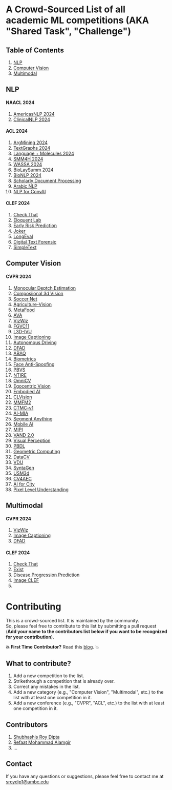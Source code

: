 # A Crowd-Sourced List of all academic ML competitions (AKA "Shared Task", "Challenge")

## Table of Contents
1. [NLP](#NLP)
2. [Computer Vision](#Computer-Vision)
3. [Multimodal](#Multimodal)

## NLP

#### NAACL 2024
1. [AmericasNLP 2024](https://turing.iimas.unam.mx/americasnlp/2024_st.html)
2. [ClinicalNLP 2024](https://clinical-nlp.github.io/2024/call-for-papers.html#:~:text=20%20or%2021.-,Shared%20Tasks,-Clinical%20NLP%202024)

#### ACL 2024
1. [ArgMining 2024](https://argmining-org.github.io/2022/index.html#shared_task)
2. [TextGraphs 2024](https://sites.google.com/view/textgraphs2024/home/shared-task?authuser=0)
3. [Language + Molecules 2024](https://language-plus-molecules.github.io/)
4. [SMM4H 2024](https://healthlanguageprocessing.org/smm4h-2024/)
5. [WASSA 2024](https://wassa-workshop.github.io/2024/shared_task/)
6. [BioLaySumm 2024](https://biolaysumm.org/#task)
7. [BioNLP 2024](https://aclweb.org/aclwiki/BioNLP_Workshop)
8. [Scholarly Document Processing](https://sdproc.org/2024/sharedtasks.html)
9. [Arabic NLP](https://arabicnlp2024.sigarab.org/shared-tasks)
10. [NLP for ConvAI](https://sites.google.com/view/6thnlp4convai/shared-task?authuser=0)

#### CLEF 2024
1. [Check That](https://checkthat.gitlab.io/clef2024/)
2. [Eloquent Lab](https://eloquent-lab.github.io/)
3. [Early Risk Prediction](https://erisk.irlab.org/)
4. [Joker](https://www.joker-project.com/clef-2023/)
5. [LongEval](https://clef-longeval.github.io/tasks/)
6. [Digital Text Forensic](https://pan.webis.de/)
7. [SimpleText](https://simpletext-project.com/2023/clef/)

## Computer Vision

#### CVPR 2024
1. [Monocular Deptch Estimation](https://jspenmar.github.io/MDEC/#challenge)
2. [Composiional 3d Vision](https://3dcompat-dataset.org/workshop/C3DV24/#main-section)
3. [Soccer Net](https://www.soccer-net.org/challenges/2024)
4. [Agriculture-Vision](https://www.agriculture-vision.com/agriculture-vision-2024/prize-challenge-2024)
5. [MetaFood](https://sites.google.com/view/cvpr-metafood-2024/challenge?authuser=0)
6. [AVA](https://accessibility-cv.github.io/index.html#challenge)
7. [VizWiz](https://vizwiz.org/workshops/2024-vizwiz-grand-challenge-workshop/)
8. [FGVC11](https://sites.google.com/view/fgvc11/competitions?authuser=0)
9. [L3D-IVU](https://sites.google.com/view/l3divu2024/challenges?authuser=0)
10. [Image Captioning](https://nice.lgresearch.ai/)
11. [Autonomous Driving](https://cvpr2024.wad.vision/)
12. [DFAD](https://www.dfad.unimore.it/challenge/)
13. [ABAQ](https://affective-behavior-analysis-in-the-wild.github.io/6th/#clients)
14. [Biometrics](https://www.vislab.ucr.edu/Biometrics2024/contests.php)
15. [Face Anti-Spoofing](https://sites.google.com/view/face-anti-spoofing-challenge/welcome/challengecvpr2024?authuser=0)
16. [PBVS](https://pbvs-workshop.github.io/challenge.html)
17. [NTIRE](https://cvlai.net/ntire/2024/)
18. [OmniCV](https://sites.google.com/view/omnicv2024/challenges?authuser=0)
19. [Egocentric Vision](https://egovis.github.io/cvpr24/#challenges)
20. [Embodied AI](https://embodied-ai.org/#challenges)
21. [CLVision](https://sites.google.com/view/clvision2024/challenge?authuser=0)
22. [MMFM2](https://sites.google.com/view/2nd-mmfm-workshop/challenge?authuser=0)
23. [CTMC-v1](https://motchallenge.net/data/CTMC-v1/)
24. [AI-MIA](https://mlearn.lincoln.ac.uk/ai-mia-cov19d-competition/)
25. [Segment Anything](https://www.codabench.org/competitions/1847/)
26. [Mobile AI](https://ai-benchmark.com/workshops/mai/2024/#challenges)
27. [MIPI](https://mipi-challenge.org/MIPI2024/#tracks)
28. [VAND 2.0](https://sites.google.com/view/vand-2-0-cvpr-2024/challenge?authuser=0)
29. [Visual Perception](https://vplow.github.io/vplow_4th.html#competition)
30. [PBDL](https://pbdl-ws.github.io/pbdl2024/challenge/index.html)
31. [Geometric Computing](https://sites.google.com/view/dlgc-workshop-cvpr2024/challenge?authuser=0)
32. [DataCV](https://sites.google.com/view/vdu-cvpr24/competition?authuser=0)
33. [VDU](https://sites.google.com/view/vdu-cvpr24/competition?authuser=0)
34. [SyntaGen](https://syntagen.github.io/#syntagen-competition)
35. [USM3d](https://usm3d.github.io/)
36. [CV4AEC](https://cv4aec.github.io/#challenge)
37. [AI for City](https://www.aicitychallenge.org/2024-challenge-tracks/)
38. [Pixel Level Understanding](https://www.vspwdataset.com/Workshop2024.html)

## Multimodal

#### CVPR 2024
1. [VizWiz](https://vizwiz.org/workshops/2024-vizwiz-grand-challenge-workshop/)
2. [Image Captioning](https://nice.lgresearch.ai/)
3. [DFAD](https://www.dfad.unimore.it/challenge/)

#### CLEF 2024
1. [Check That](https://checkthat.gitlab.io/clef2024/)
2. [Exist](http://nlp.uned.es/exist2024/)
3. [Disease Progression Prediction](https://brainteaser.health/open-evaluation-challenges/idpp-2024/)
4. [Image CLEF](https://www.imageclef.org/2024)
5. 

# Contributing
This is a crowd-sourced list. It is maintained by the community.  
So, please feel free to contribute to this list by submitting a pull request (**Add your name to the contributors list below if you want to be recognized for your contribution**).

**💥 First Time Contributor?** Read this [blog](https://docs.github.com/en/get-started/exploring-projects-on-github/contributing-to-a-project). 💥

## What to contribute?
1. Add a new competition to the list.
2. Strikethrough a competition that is already over.
3. Correct any mistakes in the list.
4. Add a new category (e.g., "Computer Vision", "Multimodal", etc.) to the list with at least one competition in it.
5. Add a new conference (e.g., "CVPR", "ACL", etc.) to the list with at least one competition in it.

<!-- ## Contributing Guidelines
1. Please make sure that the competition is an academic competition.
2. Please make sure that the competition is not already listed in the list.
3. Please make sure that the competition is not already over. -->

## Contributors
1. [Shubhashis Roy Dipta](http://roydipta.com/)
2. [Refaat Mohammad Alamgir](https://www.linkedin.com/in/refaat31/)
3. ...

## Contact
If you have any questions or suggestions, please feel free to contact me at [sroydip1@umbc.edu](mailto:sroydip1@umbc.edu)
